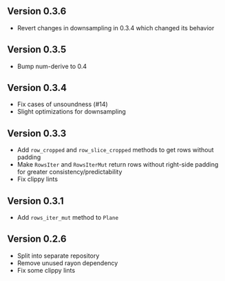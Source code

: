 ## Version 0.3.6

- Revert changes in downsampling in 0.3.4 which changed its behavior

## Version 0.3.5

- Bump num-derive to 0.4

## Version 0.3.4

- Fix cases of unsoundness (#14)
- Slight optimizations for downsampling

## Version 0.3.3

- Add `row_cropped` and `row_slice_cropped` methods to get rows without padding
- Make `RowsIter` and `RowsIterMut` return rows without right-side padding for greater consistency/predictability
- Fix clippy lints

## Version 0.3.1

- Add `rows_iter_mut` method to `Plane`

## Version 0.2.6

- Split into separate repository
- Remove unused rayon dependency
- Fix some clippy lints
